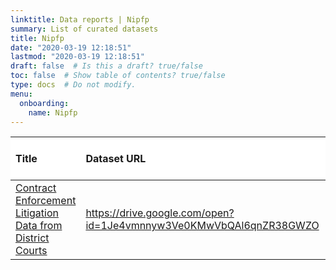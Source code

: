 ```yaml
---
linktitle: Data reports | Nipfp
summary: List of curated datasets
title: Nipfp
date: "2020-03-19 12:18:51"
lastmod: "2020-03-19 12:18:51"
draft: false  # Is this a draft? true/false
toc: false  # Show table of contents? true/false
type: docs  # Do not modify.
menu:
  onboarding:
    name: Nipfp
---
```

<table class="table table-condensed table-responsive" style="margin-left: auto; margin-right: auto;">
 <thead>
  <tr>
   <th style="text-align:left;position: sticky; top:0; background-color: #FFFFFF;"> Title </th>
   <th style="text-align:left;position: sticky; top:0; background-color: #FFFFFF;"> Dataset URL </th>
   <th style="text-align:left;position: sticky; top:0; background-color: #FFFFFF;"> Dataset issue report </th>
   <th style="text-align:left;position: sticky; top:0; background-color: #FFFFFF;"> Data Issue Status </th>
  </tr>
 </thead>
<tbody>
  <tr>
   <td style="text-align:left;"> <a href="Contract-Enforcement-Litigation-Data-from-District-Courts" style="     ">Contract Enforcement Litigation Data from District Courts</a> </td>
   <td style="text-align:left;"> <a href="https://drive.google.com/open?id=1Je4vmnnyw3Ve0KMwVbQAl6qnZR38GWZO" style="     ">https://drive.google.com/open?id=1Je4vmnnyw3Ve0KMwVbQAl6qnZR38GWZO</a> </td>
   <td style="text-align:left;"> <a href="https://github.com/justicehub-in/justice-hub-docs/issues/7" style="     ">https://github.com/justicehub-in/justice-hub-docs/issues/7</a> </td>
   <td style="text-align:left;"> Open </td>
  </tr>
</tbody>
</table>
